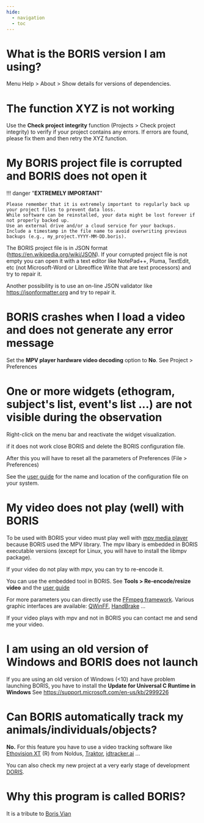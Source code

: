 ```yaml
---
hide:
  - navigation
  - toc
---
```



# What is the BORIS version I am using?

Menu Help > About > Show details for versions of dependencies.


# The function XYZ is not working


Use the **Check project integrity** function (Projects > Check project integrity) to verify if your project contains any errors.
If errors are found, please fix them and then retry the XYZ function.


# My BORIS project file is corrupted and BORIS does not open it


!!! danger "**EXTREMELY IMPORTANT**"

    Please remember that it is extremely important to regularly back up your project files to prevent data loss.  
    While software can be reinstalled, your data might be lost forever if not properly backed up.  
    Use an external drive and/or a cloud service for your backups.  
    Include a timestamp in the file name to avoid overwriting previous backups (e.g., my_project.YYYY-MM-DD.boris).





The BORIS project file is in JSON format (<https://en.wikipedia.org/wiki/JSON>).
If your corrupted project file is not empty you can open it with a text editor like NotePad++,
Pluma, TextEdit, etc (not Microsoft-Word or Libreoffice Write that are text processors) and try to repair it.

Another possibility is to use an on-line JSON validator like <https://jsonformatter.org> and try to repair it.




# BORIS crashes when I load a video and does not generate any error message

Set the **MPV player hardware video decoding** option to **No**. See Project > Preferences




# One or more widgets (ethogram, subject's list, event's list ...) are not visible during the observation


Right-click on the menu bar and reactivate the widget visualization.

if it does not work close BORIS and delete the BORIS configuration file.

After this you will have to reset all the parameters of Preferences (File > Preferences)

See the [user guide](http://www.boris.unito.it/user_guide/various/#configuration-files)
for the name and location of the configuration file on your system.



# My video does not play (well) with BORIS


To be used with BORIS your video must play well with [mpv media player](https://mpv.io) because BORIS used the MPV library.
The mpv libary is embedded in BORIS executable versions (except for Linux, you will have to install the libmpv package).

If your video do not play with mpv, you can try to re-encode it.

You can use the embedded tool in BORIS. See **Tools > Re-encode/resize video** and the [user guide](http://www.boris.unito.it/user_guide/tools/#re-encoding-and-resizing-a-video-file)

For more parameters you can directly use the [FFmpeg framework](https://www.ffmpeg.org).
Various graphic interfaces are available:
[QWinFF](http://qwinff.github.io),
[HandBrake](https://handbrake.fr) ...

If your video plays with mpv and not in BORIS you can contact me and send me your video.



# I am using an old version of Windows and BORIS does not launch


If you are using an old version of Windows (<10) and have problem
launching BORIS, you have to install the **Update for Universal C Runtime in Windows** See <https://support.microsoft.com/en-us/kb/2999226>




# Can BORIS automatically track my animals/individuals/objects?


**No.** For this feature you have to use a video tracking software like
[Ethovision XT](http://www.noldus.com/animal-behavior-research/products/ethovision-xt)
(R) from Noldus, [Traktor](https://github.com/vivekhsridhar/tracktor),
[idtracker.ai](https://idtracker.ai) ...

You can also check my new project at a very early stage of development
[DORIS](https://github.com/olivierfriard/DORIS).



# Why this program is called BORIS?


It is a tribute to [Boris Vian](https://en.wikipedia.org/wiki/Boris_Vian)
